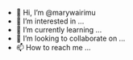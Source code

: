 - 👋 Hi, I’m @marywairimu
- 👀 I’m interested in ...
- 🌱 I’m currently learning ...
- 💞️ I’m looking to collaborate on ...
- 📫 How to reach me ...

<!---
marywairimu/marywairimu is a ✨ special ✨ repository because its `README.md` (this file) appears on your GitHub profile.
You can click the Preview link to take a look at your changes.
--->
